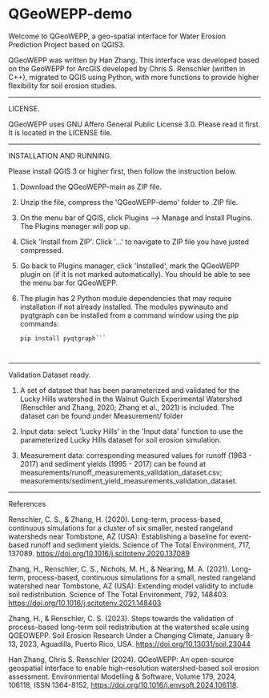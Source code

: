 # QGeoWEPP-demo

Welcome to QGeoWEPP, a geo-spatial interface for Water Erosion Prediction Project based on QGIS3. 

QGeoWEPP was written by Han Zhang. This interface was developed based on the GeoWEPP for ArcGIS developed by Chris S. Renschler (written in C++), migrated to QGIS using Python, with more functions to provide higher flexibility for soil erosion studies.

----------------------------------------------------------------------------

LICENSE. 

QGeoWEPP uses GNU Affero General Public License 3.0. 
         Please read it first. It is located in the LICENSE file.

----------------------------------------------------------------------------
INSTALLATION AND RUNNING.

Please install QGIS 3 or higher first, then follow the instruction below.

1. Download the QGeoWEPP-main as ZIP file.

2. Unzip the file, compress the 'QGeoWEPP-demo' folder to .ZIP file.

2. On the menu bar of QGIS, click Plugins --> Manage and Install Plugins. The Plugins manager will pop up.

3. Click 'Install from ZIP'. Click '...' to navigate to ZIP file you have justed compressed.

4. Go back to Plugins manager, click 'Installed', mark the QGeoWEPP plugin on (if it is not marked automatically). You should be able to see the menu bar for QGeoWEPP.

5. The plugin has 2 Python module dependencies that may require installation if not already installed. The modules pywinauto and pyqtgraph can be installed from a command window using the pip commands:
   ```pip install pywinauto
   pip install pyqtgraph```



------------------------------------------------------------------------------
Validation Dataset ready.

1. A set of dataset that has been parameterized and validated for the Lucky Hills watershed in the Walnut Gulch Experimental Watershed (Renschler and Zhang, 2020; Zhang et al., 2021) is included. The dataset can be found under Measurement/ folder

2. Input data: select 'Lucky Hills' in the 'Input data' function to use the parameterized Lucky Hills dataset for soil erosion simulation.

3. Measurement data: corresponding measured values for runoff (1963 - 2017) and sediment yields (1995 - 2017) can be found at measurements/runoff_measurements_validation_dataset.csv; measurements/sediment_yield_measurements_validation_dataset.


--------------------------------------------------------------------------------

References

Renschler, C. S., & Zhang, H. (2020). Long-term, process-based, continuous simulations for a cluster of six smaller, nested rangeland watersheds near Tombstone, AZ (USA): Establishing a baseline for event-based runoff and sediment yields. Science of The Total Environment, 717, 137089. https://doi.org/10.1016/j.scitotenv.2020.137089 

Zhang, H., Renschler, C. S., Nichols, M. H., & Nearing, M. A. (2021). Long-term, process-based, continuous simulations for a small, nested rangeland watershed near Tombstone, AZ (USA): Extending model validity to include soil redistribution. Science of The Total Environment, 792, 148403. https://doi.org/10.1016/j.scitotenv.2021.148403 

Zhang, H., &amp; Renschler, C. S. (2023). Steps towards the validation of process-based long-term soil redistribution at the watershed scale using QGEOWEPP. Soil Erosion Research Under a Changing Climate, January 8-13, 2023, Aguadilla, Puerto Rico, USA. https://doi.org/10.13031/soil.23044 

Han Zhang, Chris S. Renschler (2024). QGeoWEPP: An open-source geospatial interface to enable high-resolution watershed-based soil erosion assessment. Environmental Modelling & Software, Volume 179, 2024, 106118, ISSN 1364-8152, https://doi.org/10.1016/j.envsoft.2024.106118.
